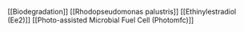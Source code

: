 [[Biodegradation]]
[[Rhodopseudomonas palustris]]
[[Ethinylestradiol (Ee2)]]
[[Photo-assisted Microbial Fuel Cell (Photomfc)]]
